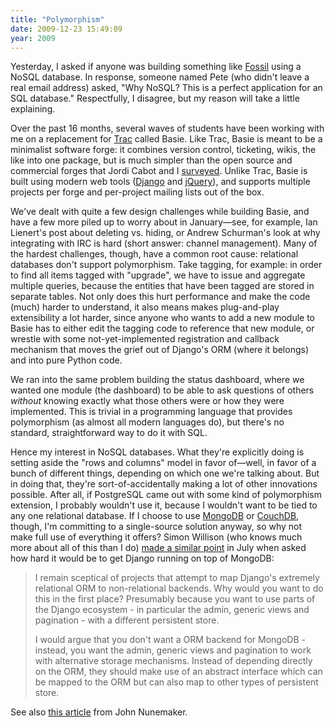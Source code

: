 ```yaml
---
title: "Polymorphism"
date: 2009-12-23 15:49:09
year: 2009
---
```

Yesterday, I asked if anyone was building something like <a href="http://www.fossil-scm.org/">Fossil</a> using a NoSQL database.  In response, someone named Pete (who didn't leave a real email address) asked, "Why NoSQL? This is a perfect application for an SQL database."  Respectfully, I disagree, but my reason will take a little explaining.

Over the past 16 months, several waves of students have been working with me on a replacement for <a href="http://trac.edgewall.org">Trac</a> called Basie. Like Trac, Basie is meant to be a minimalist software forge: it combines version control, ticketing, wikis, the like into one package, but is much simpler than the open source and commercial forges that Jordi Cabot and I <a href="http://www.ddj.com/development-tools/220301068">surveyed</a>. Unlike Trac, Basie is built using modern web tools (<a href="http://www.djangoproject.com/">Django</a> and <a href="http://jquery.com/">jQuery</a>), and supports multiple projects per forge and per-project mailing lists out of the box.

We've dealt with quite a few design challenges while building Basie, and have a few more piled up to worry about in January—see, for example, Ian Lienert's post about deleting vs. hiding, or Andrew Schurman's look at why integrating with IRC is hard (short answer: channel management). Many of the hardest challenges, though, have a common root cause: relational databases don't support polymorphism. Take tagging, for example: in order to find all items tagged with "upgrade", we have to issue and aggregate multiple queries, because the entities that have been tagged are stored in separate tables. Not only does this hurt performance and make the code (much) harder to understand, it also means makes plug-and-play extensibility a lot harder, since anyone who wants to add a new module to Basie has to either edit the tagging code to reference that new module, or wrestle with some not-yet-implemented registration and callback mechanism that moves the grief out of Django's ORM (where it belongs) and into pure Python code.

We ran into the same problem building the status dashboard, where we wanted one module (the dashboard) to be able to ask questions of others <em>without</em> knowing exactly what those others were or how they were implemented. This is trivial in a programming language that provides polymorphism (as almost all modern languages do), but there's no standard, straightforward way to do it with SQL.

Hence my interest in NoSQL databases. What they're explicitly doing is setting aside the "rows and columns" model in favor of—well, in favor of a bunch of different things, depending on which one we're talking about. But in doing that, they're sort-of-accidentally making a lot of other innovations possible. After all, if PostgreSQL came out with some kind of polymorphism extension, I probably wouldn't use it, because I wouldn't want to be tied to any one relational database. If I choose to use <a href="http://www.mongodb.org">MongoDB</a> or <a href="http://couchdb.apache.org/">CouchDB</a>, though, I'm committing to a single-source solution anyway, so why not make full use of everything it offers?  Simon Willison (who knows much more about all of this than I do) <a href="http://simonwillison.net/2009/Jun/30/mongodb/">made a similar point</a> in July when asked how hard it would be to get Django running on top of MongoDB:
<blockquote>I remain sceptical of projects that attempt to map Django's extremely relational ORM to non-relational backends. Why would you want to do this in the first place? Presumably because you want to use parts of the Django ecosystem - in particular the admin, generic views and pagination - with a different persistent store.

I would argue that you don't want a ORM backend for MongoDB - instead, you want the admin, generic views and pagination to work with alternative storage mechanisms. Instead of depending directly on the ORM, they should make use of an abstract interface which can be mapped to the ORM but can also map to other types of persistent store.</blockquote>
See also <a href="http://railstips.org/2009/12/18/why-i-think-mongo-is-to-databases-what-rails-was-to-frameworks">this article</a> from John Nunemaker.
